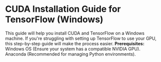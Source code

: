 # CUDA Installation Guide for TensorFlow (Windows)
This guide will help you install CUDA and TensorFlow on a Windows machine. If you're struggling with setting up TensorFlow to use your GPU, this step-by-step guide will make the process easier.
**Prerequisites:**
Windows OS (Ensure your system has a compatible NVIDIA GPU).
Anaconda (Recommended for managing Python environments).
